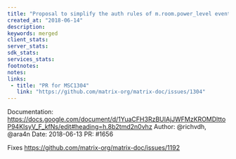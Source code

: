 ```yaml
---
title: "Proposal to simplify the auth rules of m.room.power_level events."
created_at: "2018-06-14"
description:
keywords: merged
client_stats:
server_stats:
sdk_stats:
services_stats:
footnotes:
notes:
links:
 - title: "PR for MSC1304"
   link: "https://github.com/matrix-org/matrix-doc/issues/1304"
---
```

Documentation: https://docs.google.com/document/d/1YuaCFH3RzBUIAjJWFMzKROMDlttoP94KIsyV_F_kfNs/edit#heading=h.8b2tmd2n0vhz
Author: @richvdh, @ara4n
Date: 2018-06-13
PR: #1656

Fixes https://github.com/matrix-org/matrix-doc/issues/1192
